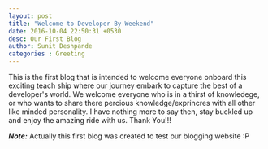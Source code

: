 ```yaml
---
layout: post
title: "Welcome to Developer By Weekend"
date: 2016-10-04 22:50:31 +0530
desc: Our First Blog
author: Sunit Deshpande
categories : Greeting
---
```


This is the first blog that is intended to welcome everyone onboard this exciting teach ship where our journey embark to capture the best of a developer's world. We welcome everyone who is in a thirst of knowledege, or who wants to share there percious knowledge/exprincres with all other like minded personality. I have nothing more to say then, stay buckled up and enjoy the amazing ride with us. Thank You!!!

***Note:*** Actually this first blog was created to test our blogging website :P